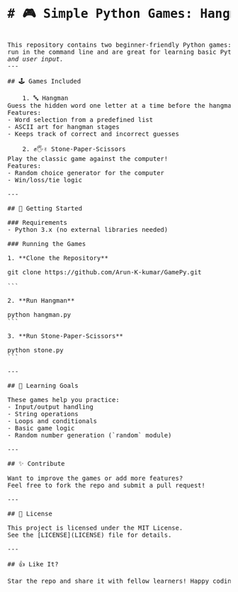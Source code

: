 <pre>
<h1># 🎮 Simple Python Games: Hangman & Stone-Paper-Scissors</h1>
This repository contains two beginner-friendly Python games: **<b>Hangman**</b> and **<b>Stone-Paper-Scissors</b>**. Both games 
run in the command line and are great for learning basic Python concepts like<i> conditionals, loops, functions, 
and user input.</i>
---

## 🕹️ Games Included

    1. 🔤 Hangman
Guess the hidden word one letter at a time before the hangman is complete!  
Features:
- Word selection from a predefined list
- ASCII art for hangman stages
- Keeps track of correct and incorrect guesses

    2. ✊🖐✌ Stone-Paper-Scissors
Play the classic game against the computer!  
Features:
- Random choice generator for the computer
- Win/loss/tie logic

---

## 🚀 Getting Started

### Requirements
- Python 3.x (no external libraries needed)

### Running the Games

1. **Clone the Repository**

git clone https://github.com/Arun-K-kumar/GamePy.git

```

2. **Run Hangman**

python hangman.py
```

3. **Run Stone-Paper-Scissors**

python stone.py
```

---

## 📘 Learning Goals

These games help you practice:
- Input/output handling
- String operations
- Loops and conditionals
- Basic game logic
- Random number generation (`random` module)

---

## ✨ Contribute

Want to improve the games or add more features?  
Feel free to fork the repo and submit a pull request!

---

## 📜 License

This project is licensed under the MIT License.  
See the [LICENSE](LICENSE) file for details.

---

## 👍 Like It?

Star the repo and share it with fellow learners! Happy coding!
</pre>

